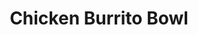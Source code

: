 ---
title: "Chicken Burrito Bowl"
type: "recipe"
tags: 
  - mexican
  - chicken
  - fitmeal
  - marinade
  - easy
source: "https://www.thespruceeats.com/copycat-chipotle-chicken-burrito-bowl-4173869"
---